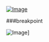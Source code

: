 [![Image](https://dev.azure.com/nillsf1/Space%20Game%20-%20web%20-%20workflow/_apis/build/status/NillsF.mslearn-tailspin-spacegame-web?branchName=master)](https://dev.azure.com/nillsf1/Space%20Game%20-%20web%20-%20workflow/_build/latest?definitionId=14&branchName=master)

###breakpoint

![Image](https://dev.azure.com/nillsf1/Space%20Game%20-%20web%20-%20workflow/_apis/build/status/NillsF.mslearn-tailspin-spacegame-web?branchName=master)]
